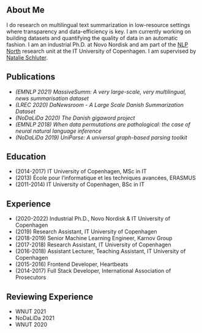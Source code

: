 

## About Me
I do research on multilingual text summarization in low-resource settings where transparency and data-efficiency is key. I am currently working on building datasets and quantifying the quality of data in an automatic fashion. I am an industrial Ph.D. at Novo Nordisk and am part of the [NLP North](https://nlpnorth.github.io/) research unit at the IT University of Copenhagen. I am supervised by [Natalie Schluter](https://natschluter.github.io/).


## Publications
- *(EMNLP 2021) MassiveSumm: A very large-scale, very multilingual, news summarisation dataset*
- *(LREC 2020) DaNewsroom - A Large Scale Danish Summarization Dataset*
- *(NoDaLiDa 2020) The Danish gigaword project*
- *(EMNLP 2018) When data permutations are pathological: the case of neural natural language inference*
- *(NoDaLiDa 2019) UniParse: A universal graph-based parsing toolkit*


## Education
- (2014-2017) IT University of Copenhagen, MSc in IT
- (2013) École pour l’informatique et les techniques avancées, ERASMUS
- (2011-2014) IT University of Copenhagen, BSc in IT

## Experience
- (2020-2022) Industrial Ph.D., Novo Nordisk & IT University of Copenhagen
- (2019) Research Assistant, IT University of Copenhagen
- (2018-2019) Senior Machine Learning Engineer, Karnov Group
- (2017-2018) Research Assistant, IT University of Copenhagen
- (2016-2018) Assistant Lecturer, Teaching Assistant, IT University of Copenhagen
- (2015-2016) Frontend Developer, Heartbeats
- (2014-2017) Full Stack Developer, International Association of Prosecutors

## Reviewing Experience
- WNUT 2021
- NoDaLiDa 2021
- WNUT 2020
